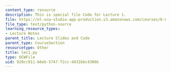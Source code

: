 ```yaml
---
content_type: resource
description: This is special file Code for Lecture 1.
file: https://ol-ocw-studio-app-production.s3.amazonaws.com/courses/6-0001-introduction-to-computer-science-and-programming-in-python-fall-2016/920cc911b6eb5747f2ccd431bbc4306b_lec1.py
file_type: text/python-source
learning_resource_types:
- Lecture Notes
parent_title: Lecture Slides and Code
parent_type: CourseSection
resourcetype: Other
title: lec1.py
type: OCWFile
uid: 920cc911-b6eb-5747-f2cc-d431bbc4306b
---
```


